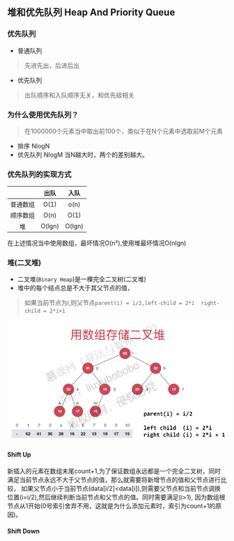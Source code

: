 ## 堆和优先队列 Heap And Priority Queue

### 优先队列
+ 普通队列
> 先进先出，后进后出
+ 优先队列
> 出队顺序和入队顺序无关，和优先级相关

### 为什么使用优先队列？
> 在1000000个元素当中取出前100个，类似于在N个元素中选取前M个元素
+ 排序 NlogN
+ 优先队列 NlogM
当N越大时，两个的差别越大。

### 优先队列的实现方式

|          |  出队  |  入队  |
| :------: | :----: | :----: |
| 普通数组 |  O(1)  |  o(n)  |
| 顺序数组 |  O(n)  |  O(1)  |
|    堆    | O(lgn) | O(lgn) |

在上述情况当中使用数组，最坏情况O(n²),使用堆最坏情况O(nlgn)

### 堆(二叉堆)
+ 二叉堆(`Binary Heap`)是一棵完全二叉树(二叉堆)
+ 堆中的每个结点总是不大于其父节点的值，
> 如果当前节点为i,则父节点`parent(i) = i/2,left-child = 2*i  right-child = 2*i+1`

![二叉堆](images/binary-heap.png)

#### Shift Up

新插入的元素在数组末尾count+1,为了保证数组永远都是一个完全二叉树，同时满足当前节点永远不大于父节点的值，那么就需要将新增节点的值和父节点进行比较，
如果父节点小于当前节点(data[i/2]<data[i]),则需要父节点和当前节点调换位置(i=i/2),然后继续判断当前节点和父节点的值。同时需要满足(i>1),
因为数组根节点从1开始(0号索引舍弃不用，这就是为什么添加元素时，索引为count+1的原因)。 

#### Shift Down